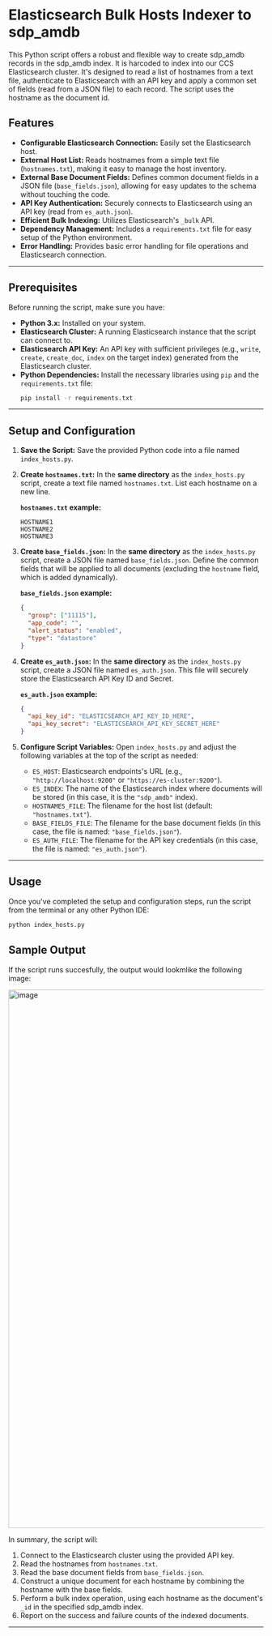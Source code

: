 # Elasticsearch Bulk Hosts Indexer to sdp_amdb

This Python script offers a robust and flexible way to create sdp_amdb records in the sdp_amdb index. It is harcoded to index into our CCS Elasticsearch cluster. It's designed to read a list of hostnames from a text file, authenticate to Elasticsearch with an API key and apply a common set of fields (read from a JSON file) to each record. The script uses the hostname as the document id.

## Features

* **Configurable Elasticsearch Connection:** Easily set the Elasticsearch host.
* **External Host List:** Reads hostnames from a simple text file (`hostnames.txt`), making it easy to manage the host inventory.
* **External Base Document Fields:** Defines common document fields in a JSON file (`base_fields.json`), allowing for easy updates to the schema without touching the code.
* **API Key Authentication:** Securely connects to Elasticsearch using an API key (read from `es_auth.json`).
* **Efficient Bulk Indexing:** Utilizes Elasticsearch's `_bulk` API.
* **Dependency Management:** Includes a `requirements.txt` file for easy setup of the Python environment.
* **Error Handling:** Provides basic error handling for file operations and Elasticsearch connection.

---

## Prerequisites

Before running the script, make sure you have:

* **Python 3.x:** Installed on your system.
* **Elasticsearch Cluster:** A running Elasticsearch instance that the script can connect to.
* **Elasticsearch API Key:** An API key with sufficient privileges (e.g., `write`, `create`, `create_doc`, `index` on the target index) generated from the Elasticsearch cluster.
* **Python Dependencies:** Install the necessary libraries using `pip` and the `requirements.txt` file:
    ```bash
    pip install -r requirements.txt
    ```

---

## Setup and Configuration

1.  **Save the Script:**
    Save the provided Python code into a file named `index_hosts.py`.

2.  **Create `hostnames.txt`:**
    In the **same directory** as the `index_hosts.py` script, create a text file named `hostnames.txt`. List each hostname on a new line.

    **`hostnames.txt` example:**
    ```
    HOSTNAME1
    HOSTNAME2
    HOSTNAME3
    ```

3.  **Create `base_fields.json`:**
    In the **same directory** as the `index_hosts.py` script, create a JSON file named `base_fields.json`. Define the common fields that will be applied to all documents (excluding the `hostname` field, which is added dynamically).

    **`base_fields.json` example:**
    ```json
    {
      "group": ["11115"],
      "app_code": "",
      "alert_status": "enabled",
      "type": "datastore"
    }
    ```

4.  **Create `es_auth.json`:**
    In the **same directory** as the `index_hosts.py` script, create a JSON file named `es_auth.json`. This file will securely store the Elasticsearch API Key ID and Secret.

    **`es_auth.json` example:**
    ```json
    {
      "api_key_id": "ELASTICSEARCH_API_KEY_ID_HERE",
      "api_key_secret": "ELASTICSEARCH_API_KEY_SECRET_HERE"
    }
    ```

5.  **Configure Script Variables:**
    Open `index_hosts.py` and adjust the following variables at the top of the script as needed:

    * `ES_HOST`: Elasticsearch endpoints's URL (e.g., `"http://localhost:9200"` or `"https://es-cluster:9200"`).
    * `ES_INDEX`: The name of the Elasticsearch index where documents will be stored (in this case, it is the `"sdp_amdb"` index).
    * `HOSTNAMES_FILE`: The filename for the host list (default: `"hostnames.txt"`).
    * `BASE_FIELDS_FILE`: The filename for the base document fields (in this case, the file is named: `"base_fields.json"`).
    * `ES_AUTH_FILE`: The filename for the API key credentials (in this case, the file is named: `"es_auth.json"`).

---

## Usage

Once you've completed the setup and configuration steps, run the script from the terminal or any other Python IDE:

```bash
python index_hosts.py
```

## Sample Output

If the script runs succesfully, the output would lookmlike the following image:

<img width="1063" alt="image" src="https://github.com/user-attachments/assets/672dfced-bf48-492a-b404-889538a4f5ab" />


In summary, the script will:

1.  Connect to the Elasticsearch cluster using the provided API key.
2.  Read the hostnames from `hostnames.txt`.
3.  Read the base document fields from `base_fields.json`.
4.  Construct a unique document for each hostname by combining the hostname with the base fields.
5.  Perform a bulk index operation, using each hostname as the document's `_id` in the specified sdp_amdb index.
6.  Report on the success and failure counts of the indexed documents.

---

